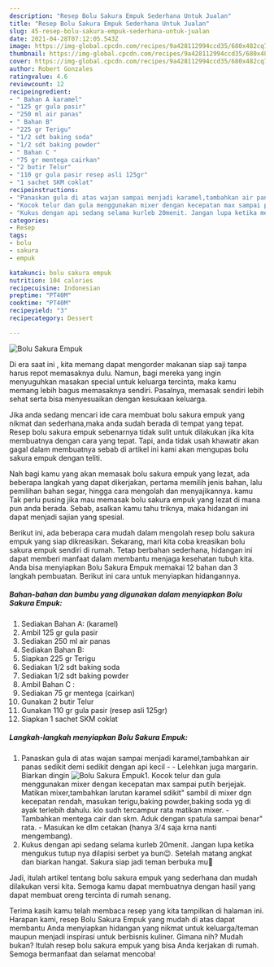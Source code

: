 ```yaml
---
description: "Resep Bolu Sakura Empuk Sederhana Untuk Jualan"
title: "Resep Bolu Sakura Empuk Sederhana Untuk Jualan"
slug: 45-resep-bolu-sakura-empuk-sederhana-untuk-jualan
date: 2021-04-28T07:12:05.543Z
image: https://img-global.cpcdn.com/recipes/9a428112994ccd35/680x482cq70/bolu-sakura-empuk-foto-resep-utama.jpg
thumbnail: https://img-global.cpcdn.com/recipes/9a428112994ccd35/680x482cq70/bolu-sakura-empuk-foto-resep-utama.jpg
cover: https://img-global.cpcdn.com/recipes/9a428112994ccd35/680x482cq70/bolu-sakura-empuk-foto-resep-utama.jpg
author: Robert Gonzales
ratingvalue: 4.6
reviewcount: 12
recipeingredient:
- " Bahan A karamel"
- "125 gr gula pasir"
- "250 ml air panas"
- " Bahan B"
- "225 gr Terigu"
- "1/2 sdt baking soda"
- "1/2 sdt baking powder"
- " Bahan C "
- "75 gr mentega cairkan"
- "2 butir Telur"
- "110 gr gula pasir resep asli 125gr"
- "1 sachet SKM coklat"
recipeinstructions:
- "Panaskan gula di atas wajan sampai menjadi karamel,tambahkan air panas sedikit demi sedikit dengan api kecil  Lelehkan juga margarin. Biarkan dingin"
- "Kocok telur dan gula menggunakan mixer dengan kecepatan max sampai putih berjejak. Matikan mixer,tambahkan larutan karamel sdikit&#34; sambil di mixer dgn kecepatan rendah, masukan terigu,baking powder,baking soda yg di ayak terlebih dahulu. klo sudh tercampur rata matikan mixer.  Tambahkan mentega cair dan skm. Aduk dengan spatula sampai benar&#34; rata. Masukan ke dlm cetakan (hanya 3/4 saja krna nanti mengembang)."
- "Kukus dengan api sedang selama kurleb 20menit. Jangan lupa ketika mengukus tutup nya dilapisi serbet ya bun😉. Setelah matang angkat dan biarkan hangat. Sakura siap jadi teman berbuka mu🥰"
categories:
- Resep
tags:
- bolu
- sakura
- empuk

katakunci: bolu sakura empuk 
nutrition: 104 calories
recipecuisine: Indonesian
preptime: "PT40M"
cooktime: "PT40M"
recipeyield: "3"
recipecategory: Dessert

---
```



![Bolu Sakura Empuk](https://img-global.cpcdn.com/recipes/9a428112994ccd35/680x482cq70/bolu-sakura-empuk-foto-resep-utama.jpg)

Di era  saat ini , kita memang dapat mengorder makanan siap saji tanpa harus repot memasaknya dulu. Namun, bagi mereka yang ingin menyuguhkan masakan special untuk keluarga tercinta, maka kamu memang lebih bagus memasaknya sendiri. Pasalnya, memasak sendiri lebih sehat serta bisa menyesuaikan dengan kesukaan keluarga.

Jika anda sedang mencari ide cara membuat bolu sakura empuk yang nikmat dan sederhana,maka anda sudah berada di tempat yang tepat. Resep bolu sakura empuk  sebenarnya tidak sulit untuk dilakukan jika kita membuatnya dengan cara yang tepat. Tapi, anda tidak usah khawatir akan gagal dalam membuatnya 
sebab di artikel ini kami akan mengupas bolu sakura empuk dengan teliti.  



Nah bagi kamu yang akan memasak bolu sakura empuk yang lezat, ada beberapa langkah yang dapat dikerjakan, pertama memilih jenis bahan, lalu pemilihan bahan segar, hingga cara mengolah dan menyajikannya. kamu Tak perlu pusing jika mau memasak bolu sakura empuk yang lezat di mana pun anda berada. Sebab, asalkan kamu  tahu triknya, maka hidangan ini dapat menjadi sajian yang spesial.

Berikut ini, ada beberapa cara mudah dalam mengolah resep bolu sakura empuk yang siap dikreasikan. Sekarang, mari kita coba kreasikan bolu sakura empuk sendiri di rumah. Tetap berbahan sederhana, hidangan ini dapat memberi manfaat dalam membantu menjaga kesehatan tubuh kita. Anda bisa menyiapkan Bolu Sakura Empuk memakai 12 bahan dan 3 langkah pembuatan. Berikut ini cara untuk menyiapkan hidangannya.

<!--inarticleads1-->

##### Bahan-bahan dan bumbu yang digunakan dalam menyiapkan Bolu Sakura Empuk:

1. Sediakan  Bahan A: (karamel)
1. Ambil 125 gr gula pasir
1. Sediakan 250 ml air panas
1. Sediakan  Bahan B:
1. Siapkan 225 gr Terigu
1. Sediakan 1/2 sdt baking soda
1. Sediakan 1/2 sdt baking powder
1. Ambil  Bahan C :
1. Sediakan 75 gr mentega (cairkan)
1. Gunakan 2 butir Telur
1. Gunakan 110 gr gula pasir (resep asli 125gr)
1. Siapkan 1 sachet SKM coklat




<!--inarticleads2-->

##### Langkah-langkah menyiapkan Bolu Sakura Empuk:

1. Panaskan gula di atas wajan sampai menjadi karamel,tambahkan air panas sedikit demi sedikit dengan api kecil -  - Lelehkan juga margarin. Biarkan dingin
<img src="https://img-global.cpcdn.com/steps/4b74337006f28157/160x128cq70/bolu-sakura-empuk-langkah-memasak-1-foto.jpg" alt="Bolu Sakura Empuk">1. Kocok telur dan gula menggunakan mixer dengan kecepatan max sampai putih berjejak. Matikan mixer,tambahkan larutan karamel sdikit&#34; sambil di mixer dgn kecepatan rendah, masukan terigu,baking powder,baking soda yg di ayak terlebih dahulu. klo sudh tercampur rata matikan mixer.  - Tambahkan mentega cair dan skm. Aduk dengan spatula sampai benar&#34; rata. - Masukan ke dlm cetakan (hanya 3/4 saja krna nanti mengembang).
1. Kukus dengan api sedang selama kurleb 20menit. Jangan lupa ketika mengukus tutup nya dilapisi serbet ya bun😉. Setelah matang angkat dan biarkan hangat. Sakura siap jadi teman berbuka mu🥰




Jadi, itulah artikel tentang  bolu sakura empuk  yang sederhana dan mudah dilakukan versi kita. Semoga kamu dapat membuatnya dengan hasil yang dapat membuat oreng tercinta di rumah senang. 

Terima kasih kamu telah membaca resep yang kita tampilkan di halaman ini. Harapan kami, resep  Bolu Sakura Empuk yang mudah di atas dapat membantu Anda menyiapkan hidangan yang nikmat untuk keluarga/teman maupun menjadi inspirasi untuk berbisnis kuliner. Gimana nih? Mudah bukan? Itulah resep bolu sakura empuk yang bisa Anda kerjakan di rumah. Semoga bermanfaat dan selamat mencoba!

